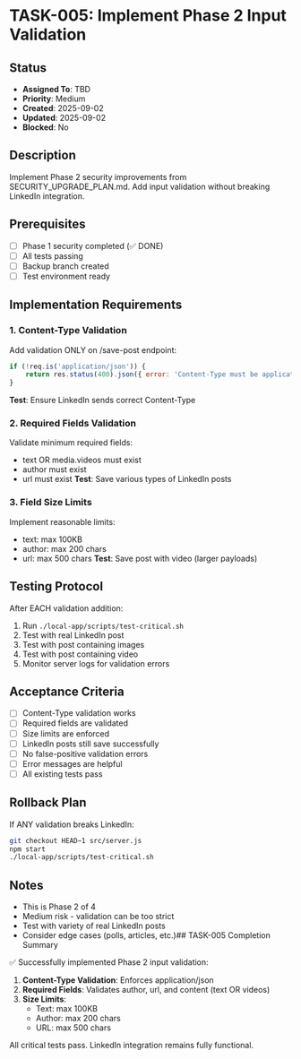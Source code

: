 # TASK-005: Implement Phase 2 Input Validation

## Status
- **Assigned To**: TBD
- **Priority**: Medium
- **Created**: 2025-09-02
- **Updated**: 2025-09-02
- **Blocked**: No

## Description
Implement Phase 2 security improvements from SECURITY_UPGRADE_PLAN.md. Add input validation without breaking LinkedIn integration.

## Prerequisites
- [ ] Phase 1 security completed (✅ DONE)
- [ ] All tests passing
- [ ] Backup branch created
- [ ] Test environment ready

## Implementation Requirements

### 1. Content-Type Validation
Add validation ONLY on /save-post endpoint:
```javascript
if (!req.is('application/json')) {
    return res.status(400).json({ error: 'Content-Type must be application/json' });
}
```
**Test**: Ensure LinkedIn sends correct Content-Type

### 2. Required Fields Validation
Validate minimum required fields:
- text OR media.videos must exist
- author must exist
- url must exist
**Test**: Save various types of LinkedIn posts

### 3. Field Size Limits
Implement reasonable limits:
- text: max 100KB
- author: max 200 chars
- url: max 500 chars
**Test**: Save post with video (larger payloads)

## Testing Protocol

After EACH validation addition:
1. Run `./local-app/scripts/test-critical.sh`
2. Test with real LinkedIn post
3. Test with post containing images
4. Test with post containing video
5. Monitor server logs for validation errors

## Acceptance Criteria
- [ ] Content-Type validation works
- [ ] Required fields are validated
- [ ] Size limits are enforced
- [ ] LinkedIn posts still save successfully
- [ ] No false-positive validation errors
- [ ] Error messages are helpful
- [ ] All existing tests pass

## Rollback Plan
If ANY validation breaks LinkedIn:
```bash
git checkout HEAD~1 src/server.js
npm start
./local-app/scripts/test-critical.sh
```

## Notes
- This is Phase 2 of 4
- Medium risk - validation can be too strict
- Test with variety of real LinkedIn posts
- Consider edge cases (polls, articles, etc.)## TASK-005 Completion Summary

✅ Successfully implemented Phase 2 input validation:

1. **Content-Type Validation**: Enforces application/json
2. **Required Fields**: Validates author, url, and content (text OR videos)  
3. **Size Limits**: 
   - Text: max 100KB
   - Author: max 200 chars
   - URL: max 500 chars

All critical tests pass. LinkedIn integration remains fully functional.
